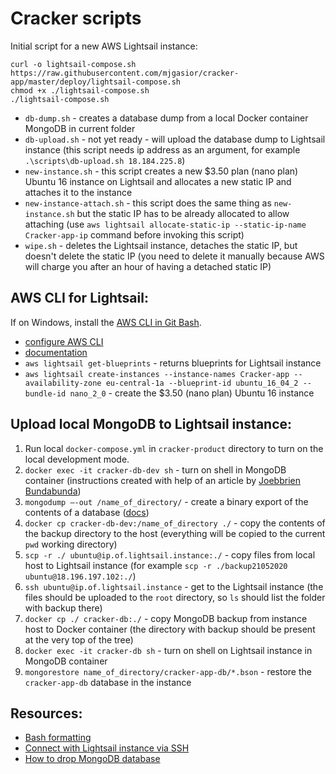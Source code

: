# Cracker scripts

Initial script for a new AWS Lightsail instance:

    curl -o lightsail-compose.sh https://raw.githubusercontent.com/mjgasior/cracker-app/master/deploy/lightsail-compose.sh
    chmod +x ./lightsail-compose.sh
    ./lightsail-compose.sh

- `db-dump.sh` - creates a database dump from a local Docker container MongoDB in current folder
- `db-upload.sh` - not yet ready - will upload the database dump to Lightsail instance (this script needs ip address as an argument, for example `.\scripts\db-upload.sh 18.184.225.8`)
- `new-instance.sh` - this script creates a new \$3.50 plan (nano plan) Ubuntu 16 instance on Lightsail and allocates a new static IP and attaches it to the instance
- `new-instance-attach.sh` - this script does the same thing as `new-instance.sh` but the static IP has to be already allocated to allow attaching (use `aws lightsail allocate-static-ip --static-ip-name Cracker-app-ip` command before invoking this script)
- `wipe.sh` - deletes the Lightsail instance, detaches the static IP, but doesn't delete the static IP (you need to delete it manually because AWS will charge you after an hour of having a detached static IP)

## AWS CLI for Lightsail:

If on Windows, install the [AWS CLI in Git Bash](https://stackoverflow.com/questions/53015630/bash-aws-command-not-found-on-windows-7-in-git-bash).

- [configure AWS CLI](https://lightsail.aws.amazon.com/ls/docs/en_us/articles/lightsail-how-to-set-up-access-keys-to-use-sdk-api-cli)
- [documentation](https://docs.aws.amazon.com/cli/latest/reference/lightsail/index.html)
- `aws lightsail get-blueprints` - returns blueprints for Lightsail instance
- `aws lightsail create-instances --instance-names Cracker-app --availability-zone eu-central-1a --blueprint-id ubuntu_16_04_2 --bundle-id nano_2_0` - create the \$3.50 (nano plan) Ubuntu 16 instance

## Upload local MongoDB to Lightsail instance:

1. Run local `docker-compose.yml` in `cracker-product` directory to turn on the local development mode.
2. `docker exec -it cracker-db-dev sh` - turn on shell in MongoDB container (instructions created with help of an article by [Joebbrien Bundabunda](https://medium.com/faun/how-to-backup-docker-containered-mongo-db-with-mongodump-and-mongorestore-b4eb1c0e7308))
3. `mongodump –-out /name_of_directory/` - create a binary export of the contents of a database ([docs](https://docs.mongodb.com/manual/reference/program/mongodump/))
4. `docker cp cracker-db-dev:/name_of_directory ./` - copy the contents of the backup directory to the host (everything will be copied to the current `pwd` working directory)
5. `scp -r ./ ubuntu@ip.of.lightsail.instance:./` - copy files from local host to Lightsail instance (for example `scp -r ./backup21052020 ubuntu@18.196.197.102:./`)
6. `ssh ubuntu@ip.of.lightsail.instance` - get to the Lightsail instance (the files should be uploaded to the `root` directory, so `ls` should list the folder with backup there)
7. `docker cp ./ cracker-db:./` - copy MongoDB backup from instance host to Docker container (the directory with backup should be present at the very top of the tree)
8. `docker exec -it cracker-db sh` - turn on shell on Lightsail instance in MongoDB container
9. `mongorestore name_of_directory/cracker-app-db/*.bson` - restore the `cracker-app-db` database in the instance

## Resources:

- [Bash formatting](https://misc.flogisoft.com/bash/tip_colors_and_formatting)
- [Connect with Lightsail instance via SSH](https://www.youtube.com/watch?time_continue=34&v=5xVquS3lEGM&feature=emb_logo)
- [How to drop MongoDB database](https://www.tutorialkart.com/mongodb/mongodb-delete-database/)

